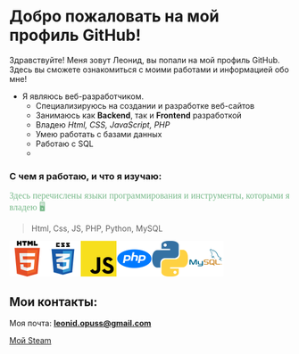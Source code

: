 # Добро пожаловать на мой профиль GitHub!

Здравствуйте! Меня зовут Леонид, вы попали на мой профиль GitHub. Здесь вы сможете ознакомиться с моими работами и информацией обо мне!

* Я являюсь веб-разработчиком.
    * Специализируюсь на создании и разработке веб-сайтов
    * Занимаюсь как **Backend**, так и **Frontend** разработкой
    * Владею *Html, CSS, JavaScript, PHP*
    * Умею работать с базами данных  
    * Работаю с SQL
    * 
### С чем я работаю, и что я изучаю:
<span style="color:#79ba8b; font-size:16px; font-family: Calibri">
Здесь перечислены языки программирования и инструменты, которыми я владею 🖥️
</span>

>Html, Css, JS, PHP, Python, MySQL

<img width="64px" src="https://raw.githubusercontent.com/leonidopuss22/leonidopuss22/master/images/html.png"><img width="64px" src="https://raw.githubusercontent.com/leonidopuss22/leonidopuss22/master/images/css.png"><img width="64px" src="https://raw.githubusercontent.com/leonidopuss22/leonidopuss22/master/images/js.png"><img width="64px" src="https://raw.githubusercontent.com/leonidopuss22/leonidopuss22/master/images/php.png"><img width="64px" src="https://raw.githubusercontent.com/leonidopuss22/leonidopuss22/master/images/python.png"><img width="64px" src="https://raw.githubusercontent.com/leonidopuss22/leonidopuss22/master/images/mysql.png">

## Мои контакты:

Моя почта: **leonid.opuss@gmail.com**

[Мой Steam](https://steamcommunity.com/id/opussdevelo/)

